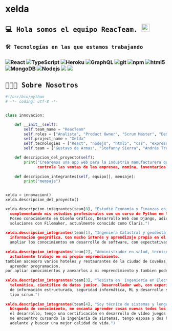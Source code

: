 # xelda

<h2><samp>💻 Hola somos el equipo ReacTeam. </samp><img src="https://github.com/souvikguria98/souvikguria98/blob/master/Hi.gif" width="25"></h2>
<p></p>

<h3> <samp>🛠 Tecnologías en las que estamos trabajando</samp><h3>
<p>
<img alt="React" src="https://img.shields.io/badge/-React-45b8d8?style=flat-square&logo=react&logoColor=white" />
<img alt="TypeScript" src="https://img.shields.io/badge/-TypeScript-007ACC?style=flat-square&logo=typescript&logoColor=white" />
<img alt="Heroku" src="https://img.shields.io/badge/-Heroku-430098?style=flat-square&logo=heroku&logoColor=white" />
<img alt="GraphQL" src="https://img.shields.io/badge/-GraphQL-E10098?style=flat-square&logo=graphql&logoColor=white" />
<img alt="git" src="https://img.shields.io/badge/-Git-F05032?style=flat-square&logo=git&logoColor=white" />
<img alt="npm" src="https://img.shields.io/badge/-NPM-CB3837?style=flat-square&logo=npm&logoColor=white" />
<img alt="html5" src="https://img.shields.io/badge/-HTML5-E34F26?style=flat-square&logo=html5&logoColor=white" />
<img alt="MongoDB" src="https://img.shields.io/badge/-MongoDB-13aa52?style=flat-square&logo=mongodb&logoColor=white" />
<img alt="Nodejs" src="https://img.shields.io/badge/-Nodejs-43853d?style=flat-square&logo=Node.js&logoColor=white" />
<img src="https://img.shields.io/badge/css3%20-%231572B6.svg?&style=flat-square&logo=css3&logoColor=white"/>
<img src="https://img.shields.io/badge/javascript%20-%23323330.svg?&style=flat-square&logo=javascript&logoColor=%23F7DF1E"/>
<p>
  
<h2><samp>👨🏻‍💻 Sobre Nosotros</samp></h2>
  
```python
#!/usr/bin/python
# -*- coding: utf-8 -*-


class innovacion:

    def __init__(self):
        self.team_name = "ReacTeam"
        self.roles = ["Analista", "Product Owner", "Scrum Master", "Desarroladores", "Admon BD"]
        self.project_name = "Xelda"
        self.tecnologies = ["React", "nodejs", "html5", "css", "express", "mongoDB", "y más"]
        self.team = ["Gustavo de Armas", "Stefanny Sierra", "Andrés Truyó", "Felipe Bastidas", "Andrés Pérez"]

    def descripcion_del_proyecto(self):
        print("Crearemos una app web para la industria manufacturera que \n
              controle las ventas de las empresas, nomina, inventarios entre otros.")
  
    def descripcion_integrantes(self, equipo[], mensaje):
        print("memsaje")


xelda = innovacion()
xelda.descripcion_del_proyecto()

xelda.descripcion_integrantes(team[0], "Estudié Economía y Finanzas en la Universidad de La Sabana, \n
  complementando mis estudios profesionales con un curso de Python en la Universidad Austral de Argentina.\n
  Poseo conocimiento en Diseño Gráfico, Desarrollo Web con Django, adicionalmente soy desarrollador de \n
  soluciones con Filemaker, actualmente conocido como Claris.") 
  
xelda.descripcion_integrantes(team[1], "Ingeniera Catastral y geodesta, con destrezas en los sistemas de \n
  información geográfica. Con mucho interés y aprendizaje propio en el mundo de la programación. Buscando \n
  ampliar los conocimientos en desarrollo de software, con expectativas decrecimeinto personal y profesional.") 
  
xelda.descripcion_integrantes(team[2], "Administrador en salud, tecnico en electricidad y electronica y Chef, \n
  actualmente trabajo en mi propio emprendimiento.
tambien ascesoro varios hoteles y restaurantes de la ciudad de Coveñas, me gusta mucho la tecnologia y deseo \n
  aprender programacion,
por apliar conocimientos y anexarlos a mi emprendimiento y tambien poderlo aplicar a mis otras areas de trabajo.")
  
xelda.descripcion_integrantes(team[3], "Tesista en  Ingeniería en Electrónica y Telecomunicaciones con enfasis en \n
  telemática, cientifico de datos junior, Desarrollador web, con experiencia en levantamiento de requisitos, manejo \n
  de información estructurada, seguridad informática, ML y desarrollo software desplegado en nube en equipos ágiles \n
  tipo scrum.")
  
xelda.descripcion_integrantes(team[4], "Soy técnico de sistemas y lenguas modernas, soy una persona en constante \n
  búsqueda de conocimiento, me encanta aprender cosas nuevas todos los días y soy apasionado por la tecnología y \n
  el desarrollo, tengo una certificación en desarrollo de vídeo juegos con Unity a nivel intermedio y actualmente \n
  me encuentro cursando la ingeniería de sistemas, tengo esposa y dos hijos y son la razón principal para salir \n
  adelante y buscar una mejor calidad de vida.") 
```

